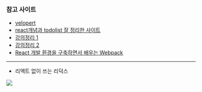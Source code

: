 ### 참고 사이트
- [velopert](https://velopert.com)
- [react개념과 todolist 잘 정리한 사이트](https://velog.io/@naseriansuzie/imcourseTIL16)
- [강의정리 1](https://byseop.netlify.com/redux-01/)
- [강의정리 2](https://kscory.com/dev/reactjs/)
- [React 개발 환경을 구축하면서 배우는 Webpack](https://velog.io/@jeff0720/React-%EA%B0%9C%EB%B0%9C-%ED%99%98%EA%B2%BD%EC%9D%84-%EA%B5%AC%EC%B6%95%ED%95%98%EB%A9%B4%EC%84%9C-%EB%B0%B0%EC%9A%B0%EB%8A%94-Webpack-%EA%B8%B0%EC%B4%88)

***
- 리액트 없이 쓰는 리덕스 
<p>
<a href="https://codesandbox.io/s/pj9jonlxxm">
    <img src="https://codesandbox.io/static/img/play-codesandbox.svg">
</a>
</p>
